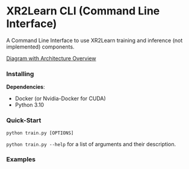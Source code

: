 # XR2Learn CLI (Command Line Interface)

A Command Line Interface to use XR2Learn training and inference (not implemented) components.

[Diagram with Architecture Overview](https://drive.google.com/file/d/1k3yLi9Y8tasFMJFNxIwKY-nRJzPdKPLw/view?usp=sharing)

### Installing

**Dependencies**:

- Docker (or Nvidia-Docker for CUDA)
- Python 3.10

### Quick-Start

`python train.py [OPTIONS]`

`python train.py --help` for a list of arguments and their description.

### Examples